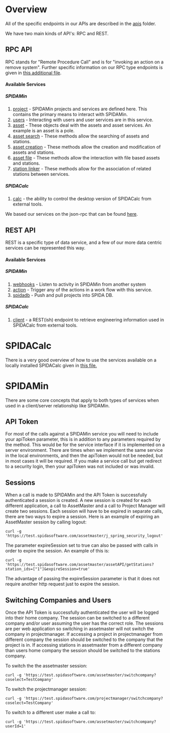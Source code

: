 Overview
=========

All of the specific endpoints in our APIs are described in the [apis](apis) folder.

We have two main kinds of API's: RPC and REST.

## RPC API

RPC stands for "Remote Procedure Call" and is for "invoking an action on a remove system". Further specific information on our RPC type endpoints is given in [this additional file](rpc.md).

#### Available Services

##### SPIDAMin

1. [project](apis/projectAPI.md) - SPIDAMin projects and services are defined here. This contains the primary means to interact with SPIDAMin.
1. [users](apis/usersAPI.md) -  Interacting with users and user services are in this service.
1. [asset](apis/assetAPI.md) -  These objects deal with the assets and asset services.  An example is an asset is a pole.
1. [asset search](apis/assetSearchAPI.md) -  These methods allow the searching of assets and stations.
1. [asset creation](apis/assetCreationAPI.md) -  These methods allow the creation and modification of assets and stations.
1. [asset file](apis/assetFileAPI.md) -  These methods allow the interaction with file based assets and stations.
1. [station linker](apis/stationLinkerAPI.md) -  These methods allow for the association of related stations between services.

##### SPIDACalc

1. [calc](apis/calcAPI.md) - the ability to control the desktop version of SPIDACalc from external tools.

We based our services on the json-rpc that can be found [here](http://www.simple-is-better.org/json-rpc/jsonrpc20-schema-service-descriptor.html).  

## REST API

REST is a specific type of data service, and a few of our more data centric services can be represented this way.

#### Available Services

##### SPIDAMin

1. [webhooks](webhookAPI.md) - Listen to activity in SPIDAMin from another system
1. [action](actionAPI.md) - Trigger any of the actions in a work flow with this service.
1. [spidadb](spidadbAPI.md) - Push and pull projects into SPIDA DB.

##### SPIDACalc

1. [client](apis/calcAPI.md) - a REST(ish) endpoint to retrieve engineering information used in SPIDACalc from external tools.

SPIDACalc
========

There is a very good overview of how to use the services available on a locally installed SPIDACalc given in [this file.](calc.md)

SPIDAMin
========

There are some core concepts that apply to both types of services when used in a client/server relationship like SPIDAMin.

## API Token

For most of the calls against a SPIDAMin service you will need to include your apiToken parameter, this is in addition to any parameters required by the method.  This would be for the service interface if it is implemented on a server environment.  There are times when we implement the same service in the local environments, and then the apiToken would not be needed, but in most cases it will be required.  If you make a service call but get redirect to a security login, then your apiToken was not included or was invalid.

## Sessions

When a call is made to SPIDAMin and the API Token is successfully authenticated a session is created.  A new session is created for each different application, a call to AssetMaster and a call to Project Manager will create two sessions.  Each session will have to be expired in separate calls, there are two ways to expire a session. Here is an example of expiring an AssetMaster session by calling logout:

    curl -g 'https://test.spidasoftware.com/assetmaster/j_spring_security_logout'

The parameter expireSession set to true can also be passed with calls in order to expire the session.  An example of this is:

    curl -g 'https://test.spidasoftware.com/assetmaster/assetAPI/getStations?station_ids=["1"]&expireSession=true'

The advantage of passing the expireSession parameter is that it does not require another http request just to expire the session.

## Switching Companies and Users

Once the API Token is successfully authenticated the user will be logged into their home company.  The session can be switched to a different company and/or user assuming the user has the correct role.  The sessions are per web application so switching in assetmaster will not switch the company in projectmanager.  If accessing a project in projectmanager from different company the session should be switched to the company that the project is in. If accessing stations in assetmaster from a different company than users home company the session should be switched to the stations company.

To switch the the assetmaster session:

    curl -g 'https://test.spidasoftware.com/assetmaster/switchcompany?coselect=TestCompany'

To switch the projectmanager session:

    curl -g 'https://test.spidasoftware.com/projectmanager/switchcompany?coselect=TestCompany'

To switch to a different user make a call to:

    curl -g 'https://test.spidasoftware.com/assetmaster/switchcompany?userId=1'
